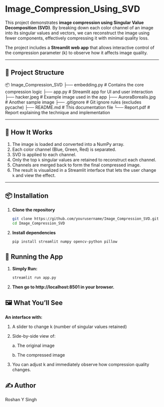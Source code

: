 # Image_Compression_Using_SVD

This project demonstrates **image compression using Singular Value Decomposition (SVD)**. By breaking down each color channel of an image into its singular values and vectors, we can reconstruct the image using fewer components, effectively compressing it with minimal quality loss.

The project includes a **Streamlit web app** that allows interactive control of the compression parameter \(k\) to observe how it affects image quality.

---

## 📁 Project Structure
📦 Image_Compression_SVD
├── embedding.py # Contains the core compression logic
├── app.py # Streamlit app for UI and user interaction
├── hacker.jpeg # Example image used in the app
├── AuroraBorealis.jpg # Another sample image
├── .gitignore # Git ignore rules (excludes pycache)
├── README.md # This documentation file
└── Report.pdf # Report explaining the technique and implementation


---

## 🧠 How It Works

1. The image is loaded and converted into a NumPy array.
2. Each color channel (Blue, Green, Red) is separated.
3. SVD is applied to each channel.
4. Only the top `k` singular values are retained to reconstruct each channel.
5. Channels are merged back to form the final compressed image.
6. The result is visualized in a Streamlit interface that lets the user change `k` and view the effect.

---

## 📦 Installation

1. **Clone the repository**
   ```bash
   git clone https://github.com/yourusername/Image_Compression_SVD.git
   cd Image_Compression_SVD
   ```

2. **Install dependencies**
    ```bash
    pip install streamlit numpy opencv-python pillow
    ```

## 🚀 Running the App

1. **Simply Run:**
    ```bash
    streamlit run app.py
    ```

2. **Then go to http://localhost:8501 in your browser.**

## 🖼 What You’ll See

**An interface with:**

1. A slider to change k (number of singular values retained)

2. Side-by-side view of:

    a. The original image

    b. The compressed image

3. You can adjust k and immediately observe how compression quality changes.

## ✍️ Author

Roshan Y Singh


